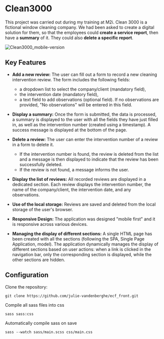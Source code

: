 # Clean3000

This project was carried out during my training at M2i. 
Clean 3000 is a fictional window cleaning company. We had been asked to create a digital solution for them, so that the employees could **create a service report**, then have a **summary** of it. They could also **delete a specific report**.

![Clean3000_mobile-version](https://github.com/julie-vandenberghe/ecf_front/assets/120843391/09b8a533-10a1-4208-8d5d-59512abd0374)

## Key Features

- **Add a new review:** The user can fill out a form to record a new cleaning intervention review.
The form includes the following fields:
  - a dropdown list to select the company/client (mandatory field), 
  - the intervention date (mandatory field), 
  - a text field to add observations (optional field). If no observations are provided, "No observations" will be entered in this field.

- **Display a summary:** Once the form is submitted, the data is processed, a summary is displayed to the user with all the fields they have just filled in, as well as the intervention number (created using a timestamp). A success message is displayed at the bottom of the page.

- **Delete a review:** The user can enter the intervention number of a review in a form to delete it.
  - If the intervention number is found, the review is deleted from the list and a message is then displayed to indicate that the review has been successfully deleted.
  - If the review is not found, a message informs the user.

- **Display the list of reviews:** All recorded reviews are displayed in a dedicated section. Each review displays the intervention number, the name of the company/client, the intervention date, and any observations.

- **Use of the local storage:** Reviews are saved and deleted from the local storage of the user's browser.

- **Responsive Design:** The application was designed "mobile first" and it is responsive across various devices. 

- **Managing the display of different sections:** A single HTML page has been created with all the sections (following the SPA, Single Page Application, model). The application dynamically manages the display of different sections based on user actions: when a link is clicked in the navigation bar, only the corresponding section is displayed, while the other sections are hidden.

## Configuration

Clone the repository: 
```
git clone https://github.com/julie-vandenberghe/ecf_front.git
```

Compile all sass files into css
```
sass sass:css
```

Automatically compile sass on save
```
sass --watch sass/main.scss css/main.css
```